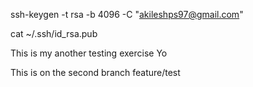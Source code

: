 ssh-keygen -t rsa -b 4096 -C "akileshps97@gmail.com"

cat ~/.ssh/id_rsa.pub


This is my another testing exercise
Yo

This is on the second branch feature/test
